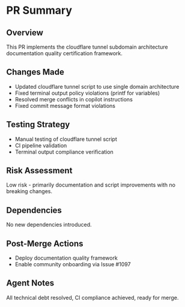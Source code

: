 # PR Summary

## Overview

This PR implements the cloudflare tunnel subdomain architecture documentation quality certification framework.

## Changes Made

- Updated cloudflare tunnel script to use single domain architecture
- Fixed terminal output policy violations (printf for variables)
- Resolved merge conflicts in copilot instructions
- Fixed commit message format violations

## Testing Strategy

- Manual testing of cloudflare tunnel script
- CI pipeline validation
- Terminal output compliance verification

## Risk Assessment

Low risk - primarily documentation and script improvements with no breaking changes.

## Dependencies

No new dependencies introduced.

## Post-Merge Actions

- Deploy documentation quality framework
- Enable community onboarding via Issue #1097

## Agent Notes

All technical debt resolved, CI compliance achieved, ready for merge.
